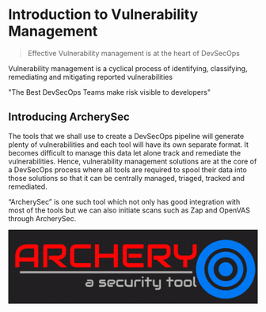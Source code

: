 # Introduction to Vulnerability Management

> Effective Vulnerability management is at the heart of DevSecOps

Vulnerability management is a cyclical process of identifying, classifying, remediating and mitigating reported vulnerabilities

"The Best DevSecOps Teams make risk visible to developers"

## Introducing ArcherySec

The tools that we shall use to create a DevSecOps pipeline will generate plenty of vulnerabilities and each tool will have its own separate format. It becomes difficult to manage this data let alone track and remediate the vulnerabilities. Hence, vulnerability management solutions are at the core of a DevSecOps process where all tools are required to spool their data into those solutions so that it can be centrally managed, triaged, tracked and remediated.

“ArcherySec” is one such tool which not only has good integration with most of the tools but we can also initiate scans such as Zap and OpenVAS through ArcherySec.

<p align="center">
  <img src="images/devsecops2.png">
</p>
